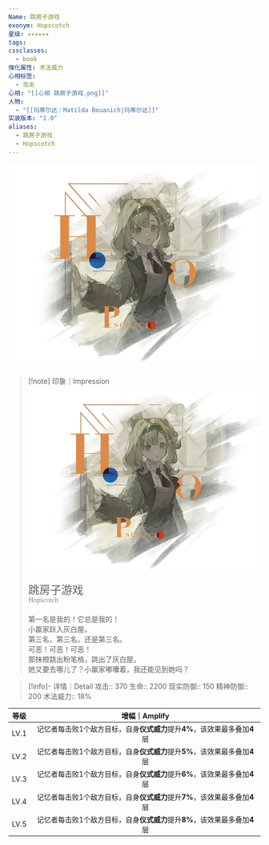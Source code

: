 ```yaml
---
Name: 跳房子游戏
exonym: Hopscotch
星级: ✦✦✦✦✦✦
tags: 
cssclasses:
  - book
强化属性: 术法威力
心相标签:
  - 攻击
心相: "[[心相 跳房子游戏.png]]"
人物:
  - "[[玛蒂尔达｜Matilda Bouanich|玛蒂尔达]]"
实装版本: "1.0"
aliases:
  - 跳房子游戏
  - Hopscotch
---
```

![cover](assets/跳房子游戏｜Hopscotch.assets/心相%20跳房子游戏.png)

> [!note] 印象｜Impression
> ![心相 跳房子游戏|inlL|300](assets/跳房子游戏｜Hopscotch.assets/心相%20跳房子游戏.png)
> <p style="font-family: '家族宋', sans-serif; font-size: 22px; line-height: 0.75; text-indent: 0;">跳房子游戏<br><span style="font-family: serif; font-size: 14px; color: #888888;">Hopscotch</span></p>
> 
> 第一名是我的！它总是我的！  
> 小赢家跃入灰白屋。  
> 第三名，第三名，还是第三名。  
> 可恶！可恶！可恶！  
> 那抹橙跳出粉笔格，跳出了灰白屋。  
> 她又要去哪儿了？小赢家嘟囔着，我还能见到她吗？

> [!info]- 详情｜Detail
> 攻击:: 370
> 生命:: 2200
> 现实防御:: 150
> 精神防御:: 200
> 术法威力:: 18%

| 等级 |                        增幅｜Amplify                         |
| :--: | :----------------------------------------------------------: |
| LV.1 | 记忆者每击败1个敌方目标，自身**仪式威力**提升**4%**，该效果最多叠加**4**层 |
| LV.2 | 记忆者每击败1个敌方目标，自身**仪式威力**提升**5%**，该效果最多叠加**4**层 |
| LV.3 | 记忆者每击败1个敌方目标，自身**仪式威力**提升**6%**，该效果最多叠加**4**层 |
| LV.4 | 记忆者每击败1个敌方目标，自身**仪式威力**提升**7%**，该效果最多叠加**4**层 |
| LV.5 | 记忆者每击败1个敌方目标，自身**仪式威力**提升**8%**，该效果最多叠加**4**层 |
